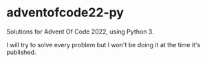 # adventofcode22-py
Solutions for Advent Of Code 2022, using Python 3.

I will try to solve every problem but I won't be doing it at the time it's published.
